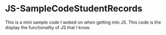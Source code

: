 # JS-SampleCodeStudentRecords

This is a mini sample code I woked on when getting into JS. This code is the display the functionality of JS that I know.

